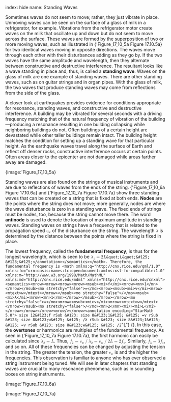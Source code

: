 index: hide
name: Standing Waves

Sometimes waves do not seem to move; rather, they just vibrate in place. Unmoving waves can be seen on the surface of a glass of milk in a refrigerator, for example. Vibrations from the refrigerator motor create waves on the milk that oscillate up and down but do not seem to move across the surface. These waves are formed by the superposition of two or more moving waves, such as illustrated in {'Figure_17_10_5a Figure 17.10.5a} for two identical waves moving in opposite directions. The waves move through each other with their disturbances adding as they go by. If the two waves have the same amplitude and wavelength, then they alternate between constructive and destructive interference. The resultant looks like a wave standing in place and, thus, is called a  **standing wave**. Waves on the glass of milk are one example of standing waves. There are other standing waves, such as on guitar strings and in organ pipes. With the glass of milk, the two waves that produce standing waves may come from reflections from the side of the glass.

A closer look at earthquakes provides evidence for conditions appropriate for resonance, standing waves, and constructive and destructive interference. A building may be vibrated for several seconds with a driving frequency matching that of the natural frequency of vibration of the building—producing a resonance resulting in one building collapsing while neighboring buildings do not. Often buildings of a certain height are devastated while other taller buildings remain intact. The building height matches the condition for setting up a standing wave for that particular height. As the earthquake waves travel along the surface of Earth and reflect off denser rocks, constructive interference occurs at certain points. Often areas closer to the epicenter are not damaged while areas farther away are damaged.


{image:'Figure_17_10_5a}
        

Standing waves are also found on the strings of musical instruments and are due to reflections of waves from the ends of the string. {'Figure_17_10_6a Figure 17.10.6a} and {'Figure_17_10_7a Figure 17.10.7a} show three standing waves that can be created on a string that is fixed at both ends.  **Nodes** are the points where the string does not move; more generally, nodes are where the wave disturbance is zero in a standing wave. The fixed ends of strings must be nodes, too, because the string cannot move there. The word  **antinode** is used to denote the location of maximum amplitude in standing waves. Standing waves on strings have a frequency that is related to the propagation speed <math xmlns:q="http://cnx.rice.edu/qml/1.0" xmlns:fo="urn:oasis:names:tc:opendocument:xmlns:xsl-fo-compatible:1.0" xmlns:m="http://www.w3.org/1998/Math/MathML" xmlns:md="http://cnx.rice.edu/mdml" xmlns="http://cnx.rice.edu/cnxml"><semantics><mrow><mrow><msub><mi>v</mi><mrow><mtext>w</mtext></mrow></msub></mrow><mrow/></mrow><annotation encoding="StarMath 5.0"> size 12&#123;v rSub &#123; size 8&#123;w&#125; &#125; &#125; &#123;&#125;</annotation></semantics></math> of the disturbance on the string. The wavelength <math xmlns:q="http://cnx.rice.edu/qml/1.0" xmlns:fo="urn:oasis:names:tc:opendocument:xmlns:xsl-fo-compatible:1.0" xmlns:m="http://www.w3.org/1998/Math/MathML" xmlns:md="http://cnx.rice.edu/mdml" xmlns="http://cnx.rice.edu/cnxml"><semantics><mrow><mrow><mi>λ</mi></mrow><mrow/></mrow><annotation encoding="StarMath 5.0"> size 12&#123;λ&#125; &#123;&#125;</annotation></semantics></math> is determined by the distance between the points where the string is fixed in place.

The lowest frequency, called the  **fundamental frequency**, is thus for the longest wavelength, which is seen to be <math xmlns:q="http://cnx.rice.edu/qml/1.0" xmlns:fo="urn:oasis:names:tc:opendocument:xmlns:xsl-fo-compatible:1.0" xmlns:m="http://www.w3.org/1998/Math/MathML" xmlns:md="http://cnx.rice.edu/mdml" xmlns="http://cnx.rice.edu/cnxml"><semantics><mrow><mrow><mrow><msub><mi>λ</mi><mrow><mn>1</mn></mrow></msub><mo stretchy="false">=</mo><mn>2</mn><mi/><mi>L</mi></mrow></mrow><mrow/></mrow><annotation encoding="StarMath 5.0"> size 12&#123;λ rSub &#123; size 8&#123;1&#125; &#125; =2`&quot;L&quot;&#125; &#123;&#125;</annotation></semantics></math>. Therefore, the fundamental frequency is <math xmlns:q="http://cnx.rice.edu/qml/1.0" xmlns:fo="urn:oasis:names:tc:opendocument:xmlns:xsl-fo-compatible:1.0" xmlns:m="http://www.w3.org/1998/Math/MathML" xmlns:md="http://cnx.rice.edu/mdml" xmlns="http://cnx.rice.edu/cnxml"><semantics><mrow><mrow><mrow><mrow><msub><mi>f</mi><mrow><mn>1</mn></mrow></msub><mo stretchy="false">=</mo><mrow><msub><mi>v</mi><mrow><mtext>w</mtext></mrow></msub><mo stretchy="false">/</mo><msub><mi>λ</mi><mrow><mn>1</mn></mrow></msub></mrow></mrow><mo stretchy="false">=</mo><mrow><msub><mi>v</mi><mrow><mtext>w</mtext></mrow></msub><mo stretchy="false">/</mo><mn>2</mn><mi/><mi>L</mi></mrow></mrow></mrow><mrow/></mrow><annotation encoding="StarMath 5.0"> size 12&#123;f rSub &#123; size 8&#123;1&#125; &#125; =v rSub &#123; size 8&#123;w&#125; &#125; /λ rSub &#123; size 8&#123;1&#125; &#125; =v rSub &#123; size 8&#123;w&#125; &#125; /2`&quot;L&quot;&#125; &#123;&#125;</annotation></semantics></math>. In this case, the  **overtones** or harmonics are multiples of the fundamental frequency. As seen in {'Figure_17_10_7a Figure 17.10.7a}, the first harmonic can easily be calculated since <math xmlns:q="http://cnx.rice.edu/qml/1.0" xmlns:fo="urn:oasis:names:tc:opendocument:xmlns:xsl-fo-compatible:1.0" xmlns:m="http://www.w3.org/1998/Math/MathML" xmlns:md="http://cnx.rice.edu/mdml" xmlns="http://cnx.rice.edu/cnxml"><semantics><mrow><mrow><mrow><msub><mi>λ</mi><mrow><mn>2</mn></mrow></msub><mo stretchy="false">=</mo><mi>L</mi></mrow></mrow><mrow/></mrow><annotation encoding="StarMath 5.0"> size 12&#123;λ rSub &#123; size 8&#123;2&#125; &#125; =L&#125; &#123;&#125;</annotation></semantics></math>. Thus, <math xmlns:q="http://cnx.rice.edu/qml/1.0" xmlns:fo="urn:oasis:names:tc:opendocument:xmlns:xsl-fo-compatible:1.0" xmlns:m="http://www.w3.org/1998/Math/MathML" xmlns:md="http://cnx.rice.edu/mdml" xmlns="http://cnx.rice.edu/cnxml"><semantics><mrow><mrow><mrow><mrow><mrow><msub><mi>f</mi><mrow><mn>2</mn></mrow></msub><mo stretchy="false">=</mo><mrow><msub><mi>v</mi><mrow><mtext>w</mtext></mrow></msub><mo stretchy="false">/</mo><msub><mi>λ</mi><mrow><mn>2</mn></mrow></msub></mrow></mrow><mo stretchy="false">=</mo><mrow><msub><mi>v</mi><mrow><mtext>w</mtext></mrow></msub><mo stretchy="false">/</mo><mn>2</mn><mi/><mi>L</mi></mrow></mrow><mo stretchy="false">=</mo><msub><mrow><mn>2</mn><mi>f</mi></mrow><mrow><mn>1</mn></mrow></msub></mrow></mrow><mrow/></mrow><annotation encoding="StarMath 5.0"> size 12&#123;f rSub &#123; size 8&#123;2&#125; &#125; =v rSub &#123; size 8&#123;w&#125; &#125; /λ rSub &#123; size 8&#123;2&#125; &#125; =v rSub &#123; size 8&#123;w&#125; &#125; /2`&quot;L&quot;=2f rSub &#123; size 8&#123;1&#125; &#125; &#125; &#123;&#125;</annotation></semantics></math>. Similarly, <math xmlns:q="http://cnx.rice.edu/qml/1.0" xmlns:fo="urn:oasis:names:tc:opendocument:xmlns:xsl-fo-compatible:1.0" xmlns:m="http://www.w3.org/1998/Math/MathML" xmlns:md="http://cnx.rice.edu/mdml" xmlns="http://cnx.rice.edu/cnxml"><semantics><mrow><mrow><mrow><msub><mi>f</mi><mrow><mn>3</mn></mrow></msub><mo stretchy="false">=</mo><msub><mrow><mn>3</mn><mi>f</mi></mrow><mrow><mn>1</mn></mrow></msub></mrow></mrow><mrow/></mrow><annotation encoding="StarMath 5.0"> size 12&#123;f rSub &#123; size 8&#123;3&#125; &#125; =3f rSub &#123; size 8&#123;1&#125; &#125; &#125; &#123;&#125;</annotation></semantics></math>, and so on. All of these frequencies can be changed by adjusting the tension in the string. The greater the tension, the greater <math xmlns:q="http://cnx.rice.edu/qml/1.0" xmlns:fo="urn:oasis:names:tc:opendocument:xmlns:xsl-fo-compatible:1.0" xmlns:m="http://www.w3.org/1998/Math/MathML" xmlns:md="http://cnx.rice.edu/mdml" xmlns="http://cnx.rice.edu/cnxml"><semantics><mrow><mrow><msub><mi>v</mi><mrow><mtext>w</mtext></mrow></msub></mrow><mrow/></mrow><annotation encoding="StarMath 5.0"> size 12&#123;v rSub &#123; size 8&#123;w&#125; &#125; &#125; &#123;&#125;</annotation></semantics></math> is and the higher the frequencies. This observation is familiar to anyone who has ever observed a string instrument being tuned. We will see in later chapters that standing waves are crucial to many resonance phenomena, such as in sounding boxes on string instruments.


{image:'Figure_17_10_6a}
        


{image:'Figure_17_10_7a}
        
